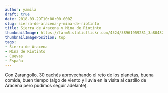 ```yaml
---
author: yamila
draft: true
date: 2018-03-29T10:00:00.000Z
slug: sierra-de-aracena-y-mina-de-riotinto
title: Sierra de Aracena y Mina de Riotinto
thumbnailImage: https://farm5.staticflickr.com/4524/38961959281_3a80482ee5_c.jpg
thumbnailImagePosition: top
tags:
- Sierra de Aracena
- Mina de Riotinto
- Cuevas
- España
---
```


Con Zarangollo, 30 cachés aprovechando el reto de los planetas, buena comida, buen tiempo (algo de viento y lluvia en la visita al castillo de Aracena pero pudimos seguir adelante).
